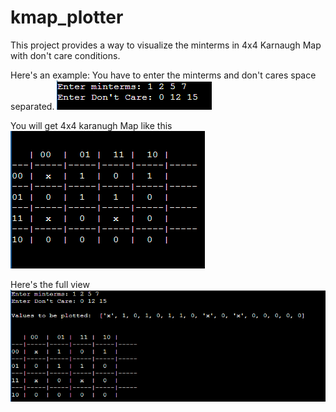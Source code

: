 # kmap_plotter
This project provides a way to visualize the minterms in 4x4 Karnaugh Map with don't care conditions.

Here's an example:
You have to enter the minterms and don't cares space separated. 
![INPUT](asset/Inputs.PNG)

You will get 4x4 karanugh Map like this
![INPUT](asset/Output.PNG)

Here's the full view
![INPUT](asset/Output2.PNG)
